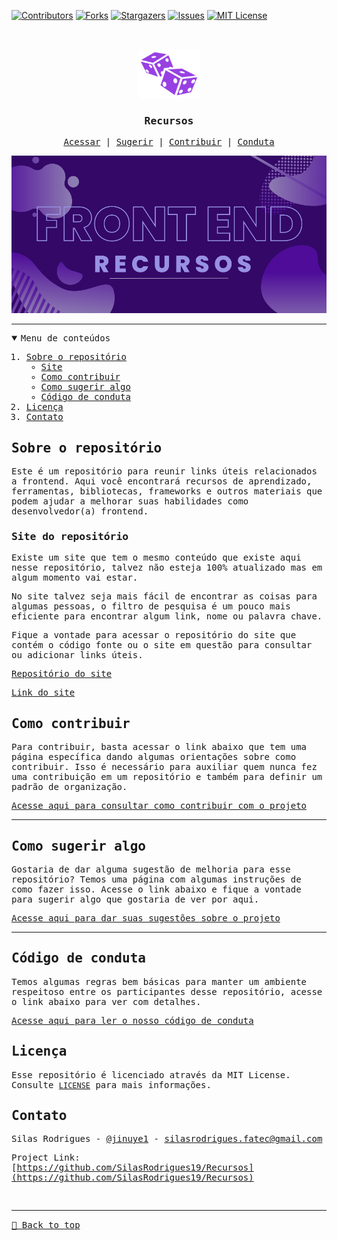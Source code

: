 [![Contributors][contributors-shield]][contributors-url]
[![Forks][forks-shield]][forks-url]
[![Stargazers][stars-shield]][stars-url]
[![Issues][issues-shield]][issues-url]
[![MIT License][license-shield]][license-url]

<!-- PROJECT LOGO -->
<br />
<samp>
<p align="center">
  <a href="https://github.com/SilasRodrigues19/Recursos">
    <img src="./assets/img/logo.svg" alt="Logo" width="100" height="80">
  </a>

  <h3 align="center" id="Recursos">Recursos</h3>

  <p align="center">
    <a href="http://webresources.epizy.com/">Acessar</a>
    &#124;	
    <a href="https://github.com/SilasRodrigues19/Recursos/issues/new?template=suggesting.md&title=T%C3%ADtulo%20da%20sua%20sugest%C3%A3o">Sugerir</a>
    &#124;	
    <a href="./CONTRIBUTING.md">Contribuir</a>
    &#124;
    <a href="./CONTRIBUTING.md">Conduta</a>
  </p>
</p>

[![Preview][product-banner]](http://webresources.epizy.com/)<hr>

<!-- TABLE OF CONTENTS -->
<details open="open">
  <summary>Menu de conteúdos</summary>
  <ol>
    <li>
      <a href="#sobre-o-repositório">Sobre o repositório</a>
      <ul>
        <li>
          <a href="#site-do-repositório">Site</a>
        </li>
        <li>
          <a href="#como-contribuir">Como contribuir</a>
        </li>
        <li>
          <a href="#como-sugerir-algo">Como sugerir algo</a>
        </li>
        <li>
          <a href="#código-de-conduta">Código de conduta</a>
        </li>
      </ul>
    </li>
    <li><a href="#licença">Licença</a></li>
    <li><a href="#contato">Contato</a></li>
  </ol>
</details>

<!-- ABOUT THE PROJECT -->

## Sobre o repositório

Este é um repositório para reunir links úteis relacionados a frontend. Aqui você encontrará recursos de aprendizado, ferramentas, bibliotecas, frameworks e outros materiais que podem ajudar a melhorar suas habilidades como desenvolvedor(a) frontend.

### Site do repositório

Existe um site que tem o mesmo conteúdo que existe aqui nesse repositório, talvez não esteja 100% atualizado mas em algum momento vai estar.

No site talvez seja mais fácil de encontrar as coisas para algumas pessoas, o filtro de pesquisa é um pouco mais eficiente para encontrar algum link, nome ou palavra chave.

Fique a vontade para acessar o repositório do site que contém o código fonte ou o site em questão para consultar ou adicionar links úteis.

[Repositório do site](https://github.com/SilasRodrigues19/WebResources)

[Link do site](http://webresources.epizy.com/)

<!-- HOW TO CONTRIBUTE -->

## Como contribuir

Para contribuir, basta acessar o link abaixo que tem uma página específica dando algumas orientações sobre como contribuir. Isso é necessário para auxiliar quem nunca fez uma contribuição em um repositório e também para definir um padrão de organização.

[Acesse aqui para consultar como contribuir com o projeto](./CONTRIBUTING.md)

<hr>

## Como sugerir algo

Gostaria de dar alguma sugestão de melhoria para esse repositório? Temos uma página com algumas instruções de como fazer isso. Acesse o link abaixo e fique a vontade para sugerir algo que gostaria de ver por aqui.

[Acesse aqui para dar suas sugestões sobre o projeto](https://github.com/SilasRodrigues19/Recursos/issues/new?template=suggesting.md)

<hr>

## Código de conduta

Temos algumas regras bem básicas para manter um ambiente respeitoso entre os participantes desse repositório, acesse o link abaixo para ver com detalhes.

[Acesse aqui para ler o nosso código de conduta](./CODE_OF_CONDUCT.md)

<!-- LICENSE -->

## Licença

Esse repositório é licenciado através da MIT License. Consulte [`LICENSE`](./LICENSE) para mais informações.

<!-- CONTACT -->

## Contato

Silas Rodrigues - [@jinuye1](https://twitter.com/jinuye1) - silasrodrigues.fatec@gmail.com

Project Link: [https://github.com/SilasRodrigues19/Recursos](https://github.com/SilasRodrigues19/Recursos) <br>

<!-- MARKDOWN LINKS & IMAGES -->
<!-- https://www.markdownguide.org/basic-syntax/#reference-style-links -->

[contributors-shield]: https://img.shields.io/github/contributors/SilasRodrigues19/Recursos.svg?style=for-the-badge
[contributors-url]: https://github.com/SilasRodrigues19/Recursos/graphs/contributors
[forks-shield]: https://img.shields.io/github/forks/SilasRodrigues19/Recursos.svg?style=for-the-badge
[forks-url]: https://github.com/SilasRodrigues19/Recursos/network/members
[stars-shield]: https://img.shields.io/github/stars/SilasRodrigues19/Recursos.svg?style=for-the-badge
[stars-url]: https://github.com/SilasRodrigues19/Recursos/stargazers
[issues-shield]: https://img.shields.io/github/issues/SilasRodrigues19/Recursos.svg?style=for-the-badge
[issues-url]: https://github.com/SilasRodrigues19/Recursos/issues
[license-shield]: https://img.shields.io/github/license/SilasRodrigues19/Recursos.svg?style=for-the-badge
[license-url]: https://github.com/SilasRodrigues19/Recursos/blob/master/LICENSE
[license-url]: https://github.com/SilasRodrigues19/Recursos/blob/master/LICENSE.txt
[product-banner]: ./assets/img/Banner.png

<br><hr>
[🔼 Back to top](#Recursos)
